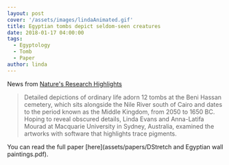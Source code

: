 ```yaml
---
layout: post
cover: '/assets/images/lindaAnimated.gif'
title: Egyptian tombs depict seldom-seen creatures
date: 2018-01-17 04:00:00
tags: 
  - Egyptology
  - Tomb
  - Paper
author: linda
---
```


News from [Nature's Research Highlights](https://www.nature.com/articles/d41586-018-00790-3)

> Detailed depictions of ordinary life adorn 12 tombs at the Beni Hassan cemetery, which sits alongside the Nile River south of Cairo and dates to the period known as the Middle Kingdom, from 2050 to 1650 BC. Hoping to reveal obscured details, Linda Evans and Anna-Latifa Mourad at Macquarie University in Sydney, Australia, examined the artworks with software that highlights trace pigments.

You can read the full paper [here](assets/papers/DStretch and Egyptian wall paintings.pdf). 



